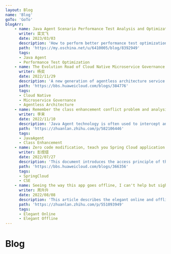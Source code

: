```yaml
---
layout: Blog
name: 'Blog'
goTo: 'GoTo'
blogArr:
    - name: Java Agent Scenario Performance Test Analysis and Optimization Experience Sharing
      writer: 栾文飞
      date: 2023/03/03
      description: 'How to perform better performance test optimization in the Java Agent scenario and the performance pitfalls that need to be paid attention to under the Java Agent.'
      path: 'https://my.oschina.net/u/6410005/blog/8392949'
      tags:
      - Java Agent
      - Performance Test Optimization
    - name: The Evolution Road of Cloud Native Microservice Governance Technology to Agentless Architecture
      writer: 杨奕
      date: 2022/11/29
      description: 'A new generation of agentless architecture service governance technology based on Javaagent technology.'
      path: 'https://bbs.huaweicloud.com/blogs/384776'
      tags:
      - Cloud Native
      - Microservice Governance
      - Agentless Architecture
    - name: Remember the class enhancement conflict problem and analysis of multiple JavaAgents used at the same time
      writer: 李来
      date: 2022/11/10 
      description: 'Java Agent technology is often used to intercept and modify bytecodes before loading class files, so as to achieve non-intrusive enhancements to Java applications.'
      path: 'https://zhuanlan.zhihu.com/p/582106446'
      tags:
      - JavaAgent
      - Class Enhancement
    - name: Zero code modification, teach you Spring Cloud application to easily access CSE
      writer: 彭煜熠
      date: 2022/07/27
      description: 'This document introduces the access principle of the Sermant Agent and how to use the Sermant Agent to access the CSE without modification.'
      path: 'https://bbs.huaweicloud.com/blogs/366356'
      tags:
      - SpringCloud
      - CSE
    - name: Seeing the way this app goes offline, I can't help but sigh elegant, so elegant!
      writer: 周升升
      date: 2022/08/08
      description: 'This article describes the elegant online and offline functions of Spring Cloud applications based on Sermant Agent access.'
      path: 'https://zhuanlan.zhihu.com/p/551093949'
      tags:
      - Elegant Online
      - Elegant Offline
---
```


# Blog
